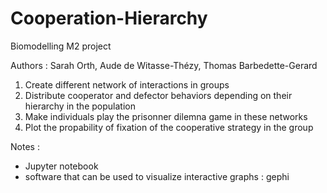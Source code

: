 # Cooperation-Hierarchy
Biomodelling M2 project

Authors : Sarah Orth, Aude de Witasse-Thézy, Thomas Barbedette-Gerard

1. Create different network of interactions in groups
2. Distribute cooperator and defector behaviors depending on their hierarchy in the population
3. Make individuals play the prisonner dilemna game in these networks
4. Plot the propability of fixation of the cooperative strategy in the group

Notes :
- Jupyter notebook
- software that can be used to visualize interactive graphs : gephi
